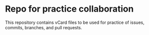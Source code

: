 # Repo for practice collaboration

This repository contains vCard files to be used for practice of issues, commits, branches, and pull requests.  
